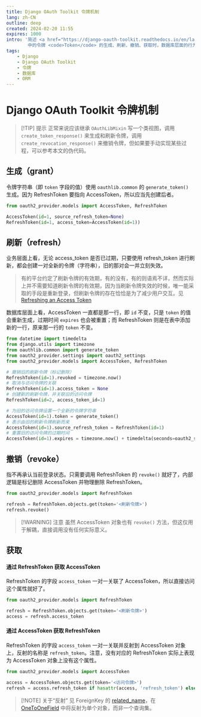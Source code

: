 ```yaml
---
title: Django OAuth Toolkit 令牌机制
lang: zh-CN
outline: deep
created: 2024-02-20 11:55
expires: 1000
intro: '简述 <a href="https://django-oauth-toolkit.readthedocs.io/en/latest/">Django OAuth Toolkit</a>
        中的令牌 <code>Token</code> 的生成、刷新、撤销、获取时，数据库层面的行为，以及 ORM 模型字段的变化。'
tags:
    - Django
    - Django OAuth Toolkit
    - 令牌
    - 数据库
    - ORM
---
```


<script setup lang="ts">
import RevisionInfo from "@/components/RevisionInfo.vue";
</script>

# Django OAuth Toolkit 令牌机制

<RevisionInfo />

> [!TIP] 提示
> 正常来说应该继承 `OAuthLibMixin` 写一个类视图，调用 `create_token_response()` 来生成和刷新令牌，调用 `create_revocation_response()` 来撤销令牌，但如果要手动实现某些过程，可以参考本文的伪代码。

## 生成（grant）

令牌字符串（即 `token` 字段的值）使用 `oauthlib.common` 的 `generate_token()` 生成。因为 RefreshToken 要指向 AccessToken，所以应当先创建后者。

```python
from oauth2_provider.models import AccessToken, RefreshToken

AccessToken(id=1, source_refresh_token=None)
RefreshToken(id=1, access_token=AccessToken(id=1))
```

## 刷新（refresh）

业务层面上看，无论 access_token 是否已过期，只要使用 refresh_token 进行刷新，都会创建一对全新的令牌（字符串），旧的那对会一并立刻失效。

> 有的平台约定了刷新令牌的有效期，有的没有，有的则语焉不详，然而实际上并不需要知道刷新令牌的有效期，因为当刷新令牌失效的时候，唯一能采取的手段是重新登录，但刷新令牌的存在恰恰是为了减少用户交互。见 [Refreshing an Access Token](https://www.oauth.com/oauth2-servers/making-authenticated-requests/refreshing-an-access-token/)

数据库层面上看，AccessToken 一直都是那一行，即 `id` 不变，只是 `token` 的值会重新生成，过期时间 `expires` 也会被重置；而 RefreshToken 则是在表中添加新的一行，原来那一行的 `token` 不变。

```python
from datetime import timedelta
from django.utils import timezone
from oauthlib.common import generate_token
from oauth2_provider.settings import oauth2_settings
from oauth2_provider.models import AccessToken, RefreshToken

# 撤销旧的刷新令牌（标记删除）
RefreshToken(id=1).revoked = timezone.now()
# 取消与访问令牌的关联
RefreshToken(id=1).access_token = None
# 创建新的刷新令牌，并关联旧的访问令牌
RefreshToken(id=2, access_token_id=1)

# 为旧的访问令牌设置一个全新的令牌字符串
AccessToken(id=1).token = generate_token()
# 表示由旧的刷新令牌刷新而来
AccessToken(id=1).source_refresh_token = RefreshToken(id=1)
# 重置旧的访问令牌的过期时间
AccessToken(id=1).expires = timezone.now() + timedelta(seconds=oauth2_settings.ACCESS_TOKEN_EXPIRE_SECONDS)
```

## 撤销（revoke）

指不再承认当前登录状态。只需要调用 RefreshToken 的 `revoke()` 就好了，内部逻辑是标记删除 AccessToken 并物理删除 RefreshToken。

```python
from oauth2_provider.models import RefreshToken

refresh = RefreshToken.objects.get(token='<刷新令牌>')
refresh.revoke()
```

> [!WARNING] 注意
> 虽然 AccessToken 对象也有 `revoke()` 方法，但这仅用于解耦，直接调用没有任何实际意义。

## 获取

#### 通过 RefreshToken 获取 AccessToken

RefreshToken 的字段 `access_token` 一对一关联了 AccessToken，所以直接访问这个属性就好了。

```python
from oauth2_provider.models import RefreshToken

refresh = RefreshToken.objects.get(token='<刷新令牌>')
access = refresh.access_token
```

#### 通过 AccessToken 获取 RefreshToken

RefreshToken 的字段 `access_token` 一对一关联并反射到 AccessToken 对象上，反射的名称是 `refresh_token`。注意，没有对应的 RefreshToken 实际上表现为 AccessToken 对象上没有这个属性。

```python
from oauth2_provider.models import AccessToken

access = AccessToken.objects.get(token='<访问令牌>')
refresh = access.refresh_token if hasattr(access, 'refresh_token') else None
```

> [!NOTE] 关于“反射”
> 见 ForeignKey 的 [related_name](https://docs.djangoproject.com/zh-hans/5.0/ref/models/fields/#django.db.models.ForeignKey.related_name)，在 [OneToOneField](https://docs.djangoproject.com/zh-hans/5.0/ref/models/fields/#onetoonefield) 中将反射为单个对象，而非一个查询集。

